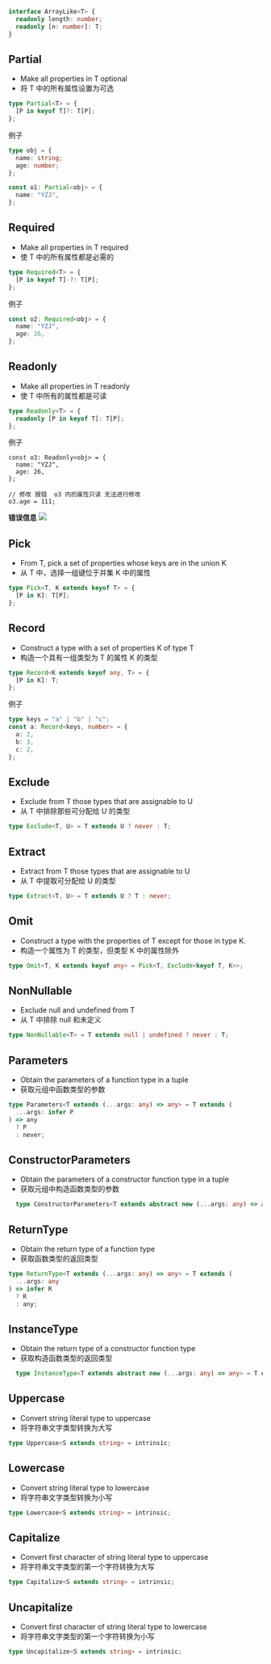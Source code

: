 ```typescript
interface ArrayLike<T> {
  readonly length: number;
  readonly [n: number]: T;
}
```

## Partial

- Make all properties in T optional
- 将 T 中的所有属性设置为可选

```typescript
type Partial<T> = {
  [P in keyof T]?: T[P];
};
```

例子

```typescript
type obj = {
  name: string;
  age: number;
};

const o1: Partial<obj> = {
  name: "YZJ",
};
```

## Required

- Make all properties in T required
- 使 T 中的所有属性都是必需的

```typescript
type Required<T> = {
  [P in keyof T]-?: T[P];
};
```

例子

```typescript
const o2: Required<obj> = {
  name: "YZJ",
  age: 26,
};
```

## Readonly

- Make all properties in T readonly
- 使 T 中所有的属性都是可读

```typescript
type Readonly<T> = {
  readonly [P in keyof T]: T[P];
};
```

例子

```
const o3: Readonly<obj> = {
  name: "YZJ",
  age: 26,
};

// 修改 报错  o3 内的属性只读 无法进行修改
o3.age = 111;
```

**错误信息**
<image src="./img/c24e834f79ffae885927be0b6f10351.png" >

## Pick

- From T, pick a set of properties whose keys are in the union K
- 从 T 中，选择一组键位于并集 K 中的属性

```typescript
type Pick<T, K extends keyof T> = {
  [P in K]: T[P];
};
```

## Record

- Construct a type with a set of properties K of type T
- 构造一个具有一组类型为 T 的属性 K 的类型

```typescript
type Record<K extends keyof any, T> = {
  [P in K]: T;
};
```

例子

```typescript
type keys = "a" | "b" | "c";
const a: Record<keys, number> = {
  a: 2,
  b: 3,
  c: 2,
};
```

## Exclude

- Exclude from T those types that are assignable to U
- 从 T 中排除那些可分配给 U 的类型

```typescript
type Exclude<T, U> = T extends U ? never : T;
```

## Extract

- Extract from T those types that are assignable to U
- 从 T 中提取可分配给 U 的类型

```typescript
type Extract<T, U> = T extends U ? T : never;
```

## Omit

- Construct a type with the properties of T except for those in type K.
- 构造一个属性为 T 的类型，但类型 K 中的属性除外

```typescript
type Omit<T, K extends keyof any> = Pick<T, Exclude<keyof T, K>>;
```

## NonNullable

- Exclude null and undefined from T
- 从 T 中排除 null 和未定义

```typescript
type NonNullable<T> = T extends null | undefined ? never : T;
```

## Parameters

- Obtain the parameters of a function type in a tuple
- 获取元组中函数类型的参数

```typescript
type Parameters<T extends (...args: any) => any> = T extends (
  ...args: infer P
) => any
  ? P
  : never;
```

## ConstructorParameters

- Obtain the parameters of a constructor function type in a tuple
- 获取元组中构造函数类型的参数

```typescript
  type ConstructorParameters<T extends abstract new (...args: any) => any> = T extends abstract new (...args: infer P) => any ? P : never;
```

## ReturnType

- Obtain the return type of a function type
- 获取函数类型的返回类型

```typescript
type ReturnType<T extends (...args: any) => any> = T extends (
  ...args: any
) => infer R
  ? R
  : any;
```

## InstanceType

- Obtain the return type of a constructor function type
- 获取构造函数类型的返回类型

```typescript
  type InstanceType<T extends abstract new (...args: any) => any> = T extends abstract new (...args: any) => infer R ? R : any;
```

## Uppercase

- Convert string literal type to uppercase
- 将字符串文字类型转换为大写

```typescript
type Uppercase<S extends string> = intrinsic;
```

## Lowercase

- Convert string literal type to lowercase
- 将字符串文字类型转换为小写

```typescript
type Lowercase<S extends string> = intrinsic;
```

## Capitalize

- Convert first character of string literal type to uppercase
- 将字符串文字类型的第一个字符转换为大写

```typescript
type Capitalize<S extends string> = intrinsic;
```

## Uncapitalize

- Convert first character of string literal type to lowercase
- 将字符串文字类型的第一个字符转换为小写

```typescript
type Uncapitalize<S extends string> = intrinsic;
```
